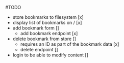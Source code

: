 #TODO
- store bookmarks to filesystem [x]
- display list of bookmarks on / [x]
- add bookmark form []
    - add bookmark endpoint [x]
- delete bookmark from store []
    - requires an ID as part of the bookmark data [x]
    - delete endpoint []
- login to be able to modify content []
